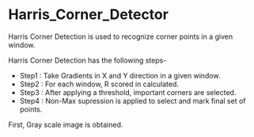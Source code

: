 # Harris_Corner_Detector

Harris Corner Detection is used to recognize corner points in a given window. 

Harris Corner Detection has the following steps-

* Step1 : Take Gradients in X and Y direction in a given window.
* Step2 : For each window, R scored in calculated. 
* Step3 : After applying a threshold, important corners are selected.
* Step4 : Non-Max supression is applied to select and mark final set of points. 

First, Gray scale image is obtained. 
